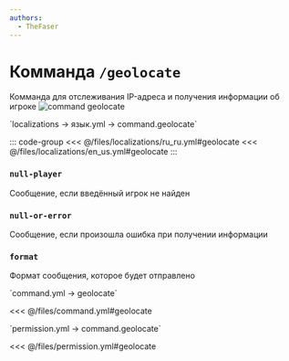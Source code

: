 ```yaml
---
authors:
  - TheFaser
---
```


# Комманда `/geolocate`

Комманда для отслеживания IP-адреса и получения информации об игроке
![command geolocate](/commandgeolocate.png)

[//]: # (localization)
<!--@include: @/parts/words.md#localization--> 
<!--@include: @/parts/words.md#path--> `localizations → язык.yml → command.geolocate`

<!--@include: @/parts/words.md#default--> 

::: code-group
<<< @/files/localizations/ru_ru.yml#geolocate
<<< @/files/localizations/en_us.yml#geolocate
:::

### `null-player`

Сообщение, если введённый игрок не найден

### `null-or-error`

Сообщение, если произошла ошибка при получении информации

### `format`

Формат сообщения, которое будет отправлено

[//]: # (command.yml)
<!--@include: @/parts/words.md#setting-->
<!--@include: @/parts/words.md#path--> `command.yml → geolocate`

<!--@include: @/parts/words.md#default-->
<<< @/files/command.yml#geolocate

<!--@include: @/parts/enable.md-->
<!--@include: @/parts/suggestOfflinePlayers.md-->
<!--@include: @/parts/aliases.md-->
<!--@include: @/parts/destination.md-->
<!--@include: @/parts/cooldown.md-->
<!--@include: @/parts/sound.md-->

[//]: # (permission.yml)
<!--@include: @/parts/words.md#permission-->
<!--@include: @/parts/words.md#path--> `permission.yml → command.geolocate`

<!--@include: @/parts/words.md#default-->
<<< @/files/permission.yml#geolocate

<!--@include: @/parts/permission/permissionTier3.md-->
<!--@include: @/parts/permission/cooldown.md-->
<!--@include: @/parts/permission/sound.md-->